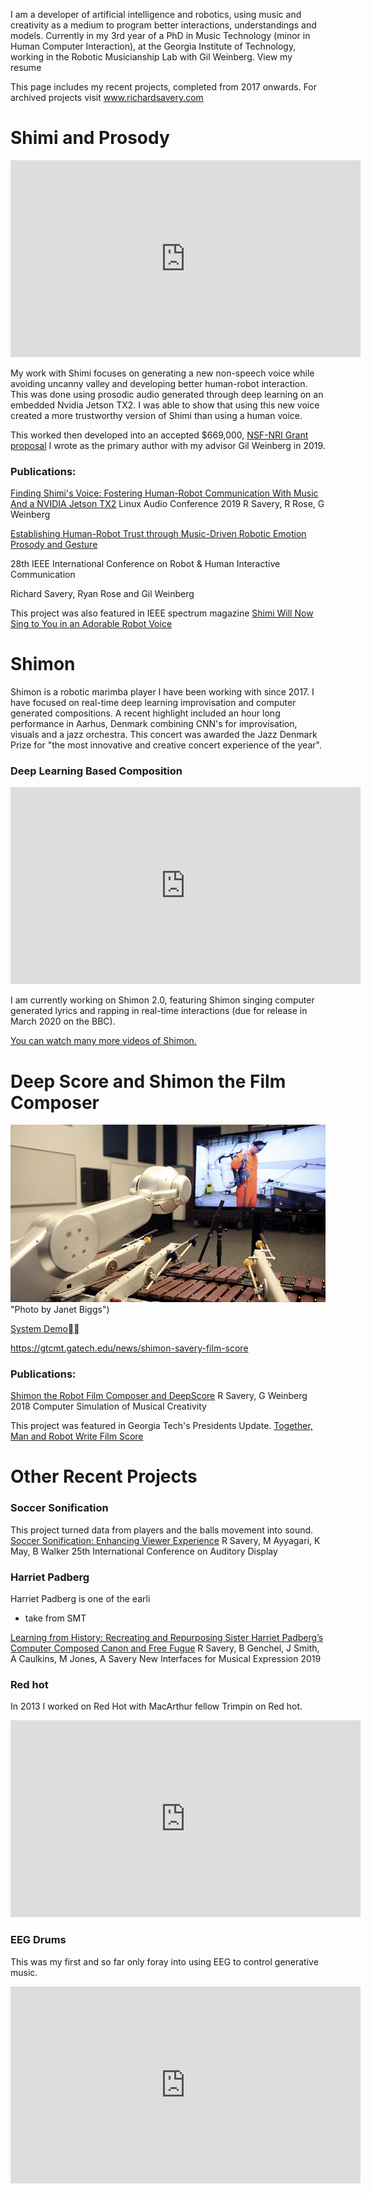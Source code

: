 I am a developer of artificial intelligence and robotics, using music and creativity as a medium to program better interactions, understandings and models. Currently in my 3rd year of a PhD in Music Technology (minor in Human Computer Interaction), at the Georgia Institute of Technology, working in the Robotic Musicianship Lab with Gil Weinberg. View my resume

This page includes my recent projects, completed from 2017 onwards. For archived projects visit www.richardsavery.com


# Shimi and Prosody

<iframe width="560" height="315" src="https://www.youtube.com/embed/mDAmApNw5wo" frameborder="0" allow="accelerometer; autoplay; encrypted-media; gyroscope; picture-in-picture" allowfullscreen></iframe>


My work with Shimi focuses on generating a new non-speech voice while avoiding uncanny valley and developing better human-robot interaction. This was done using prosodic audio generated through deep learning on an embedded Nvidia Jetson TX2. I was able to show that using this new voice created a more trustworthy version of Shimi than using a human voice. 
</div>

This worked then developed into an accepted $669,000, <a href="https://www.nsf.gov/awardsearch/showAward?AWD_ID=1925178&HistoricalAwards=false" target="_blank">NSF-NRI Grant proposal</a> I wrote as the primary author with my advisor Gil Weinberg in 2019.

### Publications:
<a href="http://lac.linuxaudio.org/2019/doc/savery.pdf" target="_blank">Finding Shimi's Voice: Fostering Human-Robot Communication With Music And a NVIDIA Jetson TX2</a>
Linux Audio Conference 2019
R Savery, R Rose, G Weinberg


<a href="https://richardsavery.github.io/Ro_man%20(15).pdf" target="_blank">Establishing  Human-Robot  Trust  through  Music-Driven  Robotic Emotion  Prosody  and  Gesture</a><p>
28th IEEE International Conference on Robot & Human Interactive Communication</p><p>
Richard Savery, Ryan Rose and Gil Weinberg</p>

This project was also featured in IEEE spectrum magazine
<a href="https://spectrum.ieee.org/automaton/robotics/artificial-intelligence/shimi-will-now-sing-to-you-in-an-adorable-robot-voice" target="_blank">Shimi Will Now Sing to You in an Adorable Robot Voice</a>


# Shimon
Shimon is a robotic marimba player I have been working with since 2017. I have focused on real-time deep learning improvisation and computer generated compositions. A recent highlight included an hour long performance in Aarhus, Denmark combining CNN's for improvisation, visuals and a jazz orchestra. This concert was awarded the Jazz Denmark Prize for "the most innovative and creative concert experience of the year".


### Deep Learning Based Composition
<iframe width="560" height="315" src="https://www.youtube.com/embed/lMkPAm8_Df4" frameborder="0" allow="accelerometer; autoplay; encrypted-media; gyroscope; picture-in-picture" allowfullscreen></iframe>


I am currently working on Shimon 2.0, featuring Shimon singing computer generated lyrics and rapping in real-time interactions (due for release in March 2020 on the BBC).

<a href="https://www.shimonrobot.com/" target="_blank">You can watch many more videos of Shimon.</a>


# Deep Score and Shimon the Film Composer

![Shimon Robot Watching Film](/promo.shimon.watching.jpg) "Photo by Janet Biggs")

<a href="https://www.dropbox.com/s/czavyw1hkigejcc/Interfacedemolong.mp4?dl=0" target="_blank">System Demo</a>

https://gtcmt.gatech.edu/news/shimon-savery-film-score

### Publications:
[Shimon the Robot Film Composer and DeepScore](https://www.researchgate.net/profile/Richard_Savery/publication/334971929_Shimon_the_Robot_Film_Composer_and_DeepScore/links/5d484cf992851cd046a41e7a/Shimon-the-Robot-Film-Composer-and-DeepScore.pdf)
R Savery, G Weinberg
2018 Computer Simulation of Musical Creativity

This project was featured in Georgia Tech's Presidents Update. 
<a href="https://gtcmt.gatech.edu/news/shimon-savery-film-score" target="_blank">Together, Man and Robot Write Film Score</a>

# Other Recent Projects

### Soccer Sonification
This project turned data from players and the balls movement into sound.
<a href="https://smartech.gatech.edu/bitstream/handle/1853/61512/icad2019_037.pdf" target="_blank">Soccer Sonification: Enhancing Viewer Experience</a>
R Savery, M Ayyagari, K May, B Walker
25th International Conference on Auditory Display

### Harriet Padberg
Harriet Padberg is one of the earli
- take from SMT 

<a href="https://arxiv.org/abs/1907.04470" target="_blank">Learning from History: Recreating and Repurposing Sister Harriet Padberg’s Computer Composed Canon and Free Fugue</a>
R Savery, B Genchel, J Smith, A Caulkins, M Jones, A Savery
New Interfaces for Musical Expression 2019

### Red hot
In 2013 I worked on Red Hot with MacArthur fellow Trimpin on Red hot.
<iframe width="560" height="315" src="https://www.youtube.com/embed/1-wmiYU1PG8" frameborder="0" allow="accelerometer; autoplay; encrypted-media; gyroscope; picture-in-picture" allowfullscreen></iframe>

### EEG Drums
This was my first and so far only foray into using EEG to control generative music. 
<iframe width="560" height="315" src="https://www.youtube.com/embed/yuGrAM4gcLo" frameborder="0" allow="accelerometer; autoplay; encrypted-media; gyroscope; picture-in-picture" allowfullscreen></iframe>
